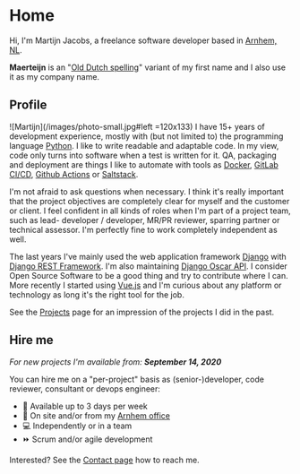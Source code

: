 # Home
Hi, I'm Martijn Jacobs, a freelance software developer based in [Arnhem, NL](https://www.google.nl/maps/place/Arnhem/).


__Maerteijn__ is an "[Old Dutch spelling](https://en.wikipedia.org/wiki/Old_Dutch)" variant of my first name and I also use it as my company name.

## Profile
![Martijn](/images/photo-small.jpg#left =120x133) I have 15+ years of development experience, mostly with (but not limited to) the programming language [Python](https://www.python.org/). I like to write readable and adaptable code. In my view, code only turns into software when a test is written for it. QA, packaging and deployment are things I like to automate with tools as [Docker](https://www.docker.com), [GitLab CI/CD](https://docs.gitlab.com/ee/ci/), [Github Actions](https://github.com/features/actions) or [Saltstack](https://www.saltstack.com/).


I'm not afraid to ask questions when necessary. I think it's really important that the project objectives are completely clear for myself and the customer or client. I feel confident in all kinds of roles when I'm part of a project team, such as lead- developer / developer, MR/PR reviewer, sparring partner or technical assessor. I'm perfectly fine to work completely independent as well.


The last years I've mainly used the web application framework [Django](https://www.djangoproject.com/) with [Django REST Framework](https://www.django-rest-framework.org/). I'm also maintaining [Django Oscar API](https://github.com/django-oscar/django-oscar-api/). I consider Open Source Software to be a good thing and try to contribute where I can. More recently I started using [Vue.js](https://vuejs.org/) and I'm curious about any platform or technology as long it's the right tool for the job.

See the [Projects](/en/projects) page for an impression of the projects I did in the past.


## Hire me
*For new projects I'm available from: __September 14, 2020__*

You can hire me on a "per-project" basis as (senior-)developer, code reviewer, consultant or devops engineer:

- :calendar: Available up to 3 days per week
- :office: On site and/or from my [Arnhem office](https://goo.gl/maps/Pr3t1pmqjMt9Y3gaA)
- :computer: Independently or in a team
- :fast_forward: Scrum and/or agile development

Interested? See the [Contact page](/en/contact) how to reach me.
